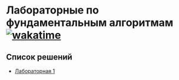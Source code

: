# Лабораторные по фундаментальным алгоритмам [![wakatime](https://wakatime.com/badge/github/xsestech/fund.svg)](https://wakatime.com/badge/github/xsestech/fund)
## Список решений
- [Лабораторная 1](fund1/)
